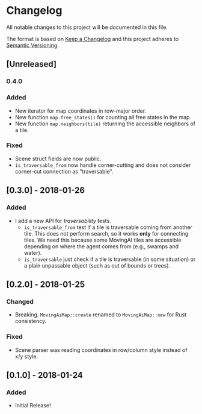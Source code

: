 # Changelog
All notable changes to this project will be documented in this file.

The format is based on [Keep a Changelog](http://keepachangelog.com/en/1.0.0/)
and this project adheres to [Semantic Versioning](http://semver.org/spec/v2.0.0.html).

## [Unreleased]

### 0.4.0

### Added
 - New iterator for map coordinates in row-major order.
 - New function `map.free_states()` for counting all free states in the map.
 - New function `map.neighbors(tile)` returning the accessible neighbors of a tile.

### Fixed
 - Scene struct fields are now public.
 - `is_traversable_from` now handle corner-cutting and does not consider corner-cut connection as "traversable".

## [0.3.0] - 2018-01-26

### Added
 - I add a new API for _traversability_ tests.
   - `is_traversable_from` test if a tile is traversable coming from another tile. This does not perform search, so it works **only** for connecting tiles. We need this because some MovingAI tiles are accessible depending on where the agent comes from (e.g., swamps and water).
   - `is_traversable` just check if a tile is traversable (in some situation) or a plain unpassable object (such as out of bounds or trees). 

## [0.2.0] - 2018-01-25

### Changed
 - Breaking. `MovingAiMap::create` renamed to `MovingAiMap::new` for Rust consistency.

### Fixed
 - Scene parser was reading coordinates in row/column style instead of x/y style.

## [0.1.0] - 2018-01-24

### Added
 - Initial Release!